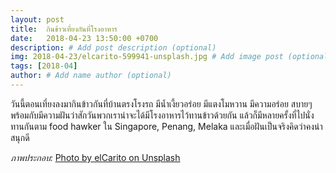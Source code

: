 ```yaml
---
layout: post
title:  กินข้าวเที่ยงกันที่โรงอาหาร
date:   2018-04-23 13:50:00 +0700
description: # Add post description (optional)
img: 2018-04-23/elcarito-599941-unsplash.jpg # Add image post (optional)
tags: [2018-04]
author: # Add name author (optional)
---
```

วันนี้ตอนเที่ยงลงมากินข้าวกันที่บ้านตรงโรงรถ มีน้ำเงี้ยวอร่อย มีแตงโมหวาน มีความอร่อย สบายๆ พร้อมกับมีความฝันว่าสักวันพวกเราน่าจะได้มีโรงอาหารไว้ทานข้าวด้วยกัน แล้วก็มีหลายครั้งที่ไปนั่งทานกันตาม food hawker ใน Singapore, Penang, Melaka และเมื่อฝันเป็นจริงคิดว่าคงน่าสนุกดี

*ภาพประกอบ:* [Photo by elCarito on Unsplash](https://unsplash.com/@elcarito)
